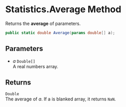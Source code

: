 # Statistics.Average Method

Returns the __average__ of parameters.

```C#
public static double Average(params double[] a);
```

## Parameters
* _a_ `Double[]`  
  A real numbers array.

## Returns
`Double`  
The average of _a_. If a is blanked array, it returns `NaN`.
